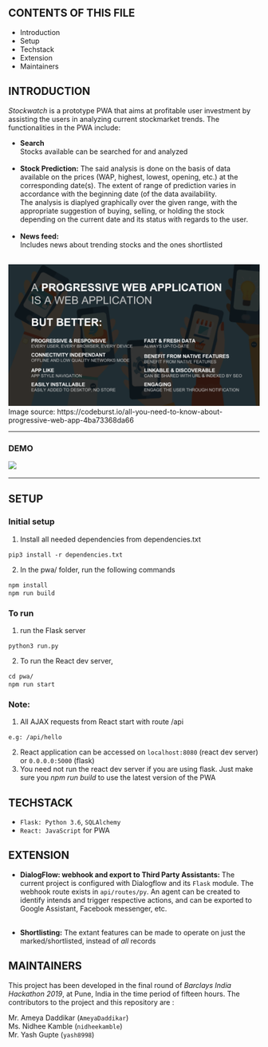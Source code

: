 CONTENTS OF THIS FILE 
---------------------

 * Introduction
 * Setup
 * Techstack
 * Extension
 * Maintainers

INTRODUCTION
------------

*Stockwatch* is a prototype PWA that aims at profitable user investment by assisting the users in analyzing current stockmarket trends. The functionalities in the PWA include:<br>
  * **Search**<br>Stocks available can be searched for and analyzed<br><br>
  * **Stock Prediction:** The said analysis is done on the basis of data available on the prices (WAP, highest, lowest, opening, etc.) at the corresponding date(s). The extent of range of prediction varies in accordance with the beginning date (of the data availability.<br>The analysis is diaplyed graphically over the given range, with the appropriate suggestion of buying, selling, or holding the stock depending on the current date and its status with regards to the user.<br><br>
  * **News feed:**<br> Includes news about trending stocks and the ones shortlisted <br><br>
  
<img src="https://github.com/nidheekamble/barclays19/blob/master/whatIsPWA.PNG"> 
Image source: https://codeburst.io/all-you-need-to-know-about-progressive-web-app-4ba73368da66 <hr>

### DEMO
<img src="https://github.com/nidheekamble/stockWatch/blob/master/demo.gif" width=1000> <hr>

SETUP
-----

### Initial setup
1. Install all needed dependencies from dependencies.txt
```
pip3 install -r dependencies.txt
```
2. In the pwa/ folder, run the following commands
```
npm install
npm run build
```

### To run

1. run the Flask server
```
python3 run.py
```

2. To run the React dev server,
```
cd pwa/
npm run start
```
### Note:
1. All AJAX requests from React start with route /api
```
e.g: /api/hello
```
2. React application can be accessed on `localhost:8080` (react dev server) or `0.0.0.0:5000` (flask)
3. You need not run the react dev server if you are using flask. Just make sure you *npm run build* to use the latest version of the PWA


TECHSTACK
---------

* `Flask: Python 3.6`, `SQLAlchemy`
* `React: JavaScript` for PWA

EXTENSION
---------

* **DialogFlow: webhook and export to Third Party Assistants:** The current project is configured with Dialogflow and its `Flask` module. The webhook route exists in `api/routes/py`. An agent can be created to identify intends and trigger respective actions, and can be exported to Google Assistant, Facebook messenger, etc. <br><br>

* **Shortlisting:** The extant features can be made to operate on just the marked/shortlisted, instead of *all* records


 MAINTAINERS
 -----------

This project has been developed in the final round of *Barclays India Hackathon 2019*, at Pune, India in the time period of fifteen hours.
The contributors to the project and this repository are :

Mr. Ameya Daddikar (`AmeyaDaddikar`)<br>
Ms. Nidhee Kamble (`nidheekamble`)<br>
Mr. Yash Gupte (`yash8998`)<br>


